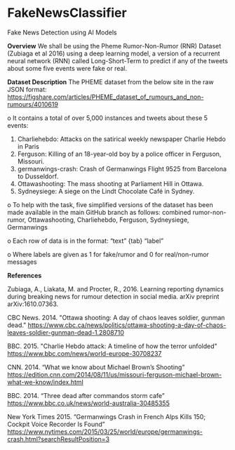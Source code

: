 # FakeNewsClassifier
Fake News Detection using AI Models

**Overview**
We shall be using the Pheme Rumor-Non-Rumor (RNR) Dataset (Zubiaga et al 2016) using a deep learning model, a version of a recurrent neural network (RNN) called Long-Short-Term to predict if any of the tweets about some five events were fake or real.


**Dataset Description**
The PHEME dataset from the below site in the raw JSON format: https://figshare.com/articles/PHEME_dataset_of_rumours_and_non-rumours/4010619 

o	It contains a total of over 5,000 instances and tweets about these 5 events:


1.	Charliehebdo: Attacks on the satirical weekly newspaper Charlie Hebdo in Paris
2.	Ferguson: Killing of an 18-year-old boy by a police officer in Ferguson, Missouri.
3.	germanwings-crash: Crash of Germanwings Flight 9525 from Barcelona to Dusseldorf.
4.	Ottawashooting: The mass shooting at Parliament Hill in Ottawa.
5.	Sydneysiege: A siege on the Lindt Chocolate Café in Sydney.

o To help with the task, five simplified versions of the dataset has been made available in the main GitHub branch
as follows: combined rumor-non-rumor, Ottawashooting, Charliehebdo, Ferguson, Sydneysiege, Germanwings


o	Each row of data is in the format: “text” {tab} “label”

o	Where labels are given as 1 for fake/rumor and 0 for real/non-rumor messages


**References**

Zubiaga, A., Liakata, M. and Procter, R., 2016. Learning reporting dynamics during breaking news for rumour detection in social media. arXiv preprint arXiv:1610.07363.

CBC News. 2014. "Ottawa shooting: A day of chaos leaves soldier, gunman dead." https://www.cbc.ca/news/politics/ottawa-shooting-a-day-of-chaos-leaves-soldier-gunman-dead-1.2808710

BBC. 2015. "Charlie Hebdo attack: A timeline of how the terror unfolded" https://www.bbc.com/news/world-europe-30708237

CNN. 2014. “What we know about Michael Brown’s Shooting” https://edition.cnn.com/2014/08/11/us/missouri-ferguson-michael-brown-what-we-know/index.html

BBC. 2014. “Three dead after commandos storm cafe” https://www.bbc.co.uk/news/world-australia-30485355

New York Times 2015. “Germanwings Crash in French Alps Kills 150; Cockpit Voice Recorder Is Found” https://www.nytimes.com/2015/03/25/world/europe/germanwings-crash.html?searchResultPosition=3
